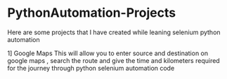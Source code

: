 # PythonAutomation-Projects
Here  are some projects that I have created while leaning selenium python automation



1] Google Maps 
This will allow you to enter source and destination on google maps , search the route and give the time and kilometers required for the journey through python selenium automation code
